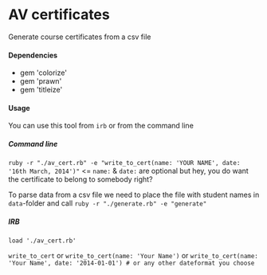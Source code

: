 AV certificates
============

Generate course certificates from a csv file

#### Dependencies
* gem 'colorize'
* gem 'prawn'
* gem 'titleize'



#### Usage
You can use this tool from `irb` or from the command line

##### Command line
`ruby -r "./av_cert.rb" -e "write_to_cert(name: 'YOUR NAME', date: '16th March, 2014')"` <= `name:` & `date:` are optional but hey, you do want the certificate to belong to somebody right?

To parse data from a csv file we need to place the file with student names in `data`-folder and call `ruby -r "./generate.rb" -e "generate"`
##### IRB
`load './av_cert.rb'`

`write_to_cert` or `write_to_cert(name: 'Your Name')` or `write_to_cert(name: 'Your Name', date: '2014-01-01') # or any other dateformat you choose` 

